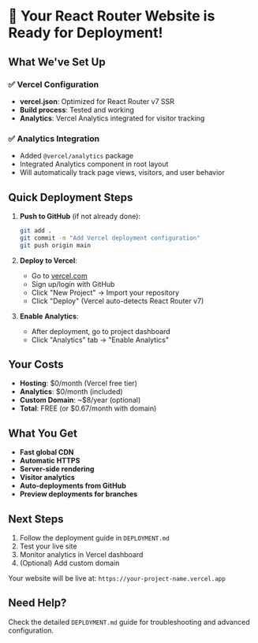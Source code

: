 # 🚀 Your React Router Website is Ready for Deployment!

## What We've Set Up

### ✅ Vercel Configuration
- **vercel.json**: Optimized for React Router v7 SSR
- **Build process**: Tested and working
- **Analytics**: Vercel Analytics integrated for visitor tracking

### ✅ Analytics Integration
- Added `@vercel/analytics` package
- Integrated Analytics component in root layout
- Will automatically track page views, visitors, and user behavior

## Quick Deployment Steps

1. **Push to GitHub** (if not already done):
   ```bash
   git add .
   git commit -m "Add Vercel deployment configuration"
   git push origin main
   ```

2. **Deploy to Vercel**:
   - Go to [vercel.com](https://vercel.com)
   - Sign up/login with GitHub
   - Click "New Project" → Import your repository
   - Click "Deploy" (Vercel auto-detects React Router v7)

3. **Enable Analytics**:
   - After deployment, go to project dashboard
   - Click "Analytics" tab → "Enable Analytics"

## Your Costs

- **Hosting**: $0/month (Vercel free tier)
- **Analytics**: $0/month (included)
- **Custom Domain**: ~$8/year (optional)
- **Total**: FREE (or $0.67/month with domain)

## What You Get

- **Fast global CDN**
- **Automatic HTTPS**
- **Server-side rendering**
- **Visitor analytics**
- **Auto-deployments from GitHub**
- **Preview deployments for branches**

## Next Steps

1. Follow the deployment guide in `DEPLOYMENT.md`
2. Test your live site
3. Monitor analytics in Vercel dashboard
4. (Optional) Add custom domain

Your website will be live at: `https://your-project-name.vercel.app`

## Need Help?

Check the detailed `DEPLOYMENT.md` guide for troubleshooting and advanced configuration.
